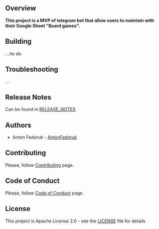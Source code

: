 ## Overview
**This project is a MVP of telegram bot that allow users to maintain with their Google Sheet "Board games".**

## Building
.../to do

## Troubleshooting
...

## Release Notes
Can be found in [RELEASE_NOTES](RELEASE_NOTES.md).

## Authors
* Anton Fedoruk - [AntonFedoruk](https://github.com/AntonFedoruk)

## Contributing
Please, follow [Contributing](CONTRIBUTING.md) page.

## Code of Conduct
Please, follow [Code of Conduct](CODE_OF_CONDUCT.md) page.

## License
This project is Apache License 2.0 - see the [LICENSE](LICENSE) file for details
